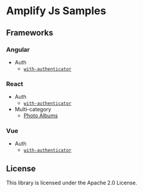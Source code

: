 # Amplify Js Samples

## Frameworks

### Angular

- Auth
  - [`with-authenticator`](./angular/auth/with-authenticator)

### React

- Auth
  - [`with-authenticator`](./react/auth/with-authenticator)
- Multi-category
  - [Photo Albums](./react/multi-category/with-authenticator)

### Vue

- Auth
  - [`with-authenticator`](./vue/auth/with-authenticator)

## License

This library is licensed under the Apache 2.0 License.
